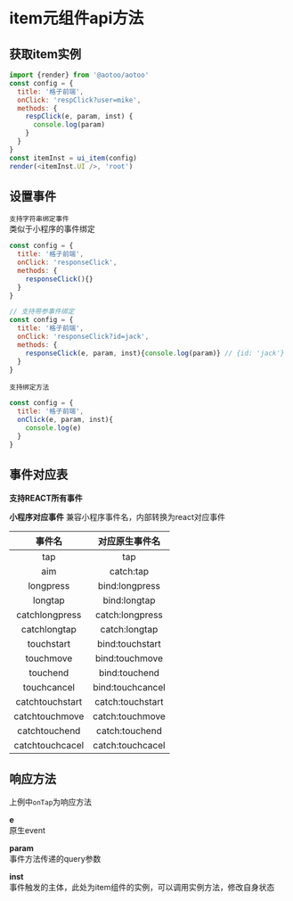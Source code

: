 
# item元组件api方法

获取item实例  
-----------------

```js
import {render} from '@aotoo/aotoo'
const config = {
  title: '格子前端',
  onClick: 'respClick?user=mike',
  methods: {
    respClick(e, param, inst) {
      console.log(param)
    }
  }
}
const itemInst = ui_item(config)
render(<itemInst.UI />, 'root')
```

设置事件  
-----------------

`支持字符串绑定事件`  
类似于小程序的事件绑定  

```js
const config = {
  title: '格子前端',
  onClick: 'responseClick',
  methods: {
    responseClick(){}
  }
}

// 支持带参事件绑定
const config = {
  title: '格子前端',
  onClick: 'responseClick?id=jack',
  methods: {
    responseClick(e, param, inst){console.log(param)} // {id: 'jack'}
  }
}
```  

`支持绑定方法`  

```js
const config = {
  title: '格子前端',
  onClick(e, param, inst){
    console.log(e)
  }
}
```

事件对应表
-----------------

__支持REACT所有事件__  

__小程序对应事件__
兼容小程序事件名，内部转换为react对应事件

| 事件名| 对应原生事件名 |
| :-: | :-: |
| tap | tap |
| aim |  catch:tap |
| longpress |  bind:longpress |
| longtap |  bind:longtap |
| catchlongpress |  catch:longpress |
| catchlongtap |  catch:longtap |
| touchstart |  bind:touchstart |
| touchmove |  bind:touchmove |
| touchend |  bind:touchend |
| touchcancel |  bind:touchcancel |
| catchtouchstart |  catch:touchstart |
| catchtouchmove |  catch:touchmove |
| catchtouchend |  catch:touchend |
| catchtouchcacel |  catch:touchcacel |

## 响应方法

上例中`onTap`为响应方法  

__e__  
原生event

__param__  
事件方法传递的query参数  

__inst__  
事件触发的主体，此处为item组件的实例，可以调用实例方法，修改自身状态  
